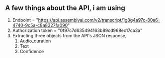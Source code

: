 ## A few things about the API, i am using
1. Endpoint = "https://api.assemblyai.com/v2/transcript/1g8g4a97c-80a6-4740-9c5a-c8a8327fa090"
2. Authorization token = "0f97c7d635494163b89cd968ec17ca3a"
3. Extracting three objects from the API's JSON response,
    1. Audio_duration
    2. Text
    3. Confidence
